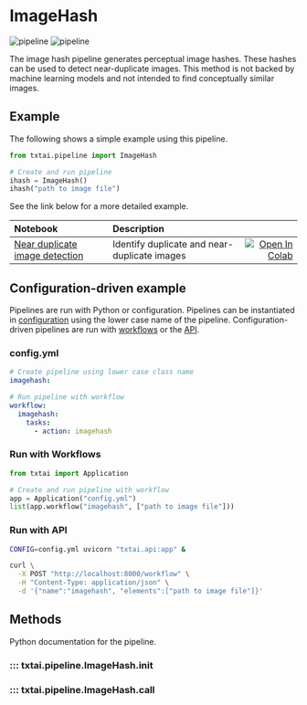 # ImageHash

![pipeline](../../images/pipeline.png#only-light)
![pipeline](../../images/pipeline-dark.png#only-dark)

The image hash pipeline generates perceptual image hashes. These hashes can be used to detect near-duplicate images. This method is not backed by machine learning models and not intended to find conceptually similar images.

## Example

The following shows a simple example using this pipeline.

```python
from txtai.pipeline import ImageHash

# Create and run pipeline
ihash = ImageHash()
ihash("path to image file")
```

See the link below for a more detailed example.

| Notebook  | Description  |       |
|:----------|:-------------|------:|
| [Near duplicate image detection](https://github.com/neuml/txtai/blob/master/examples/31_Near_duplicate_image_detection.ipynb) | Identify duplicate and near-duplicate images | [![Open In Colab](https://colab.research.google.com/assets/colab-badge.svg)](https://colab.research.google.com/github/neuml/txtai/blob/master/examples/31_Near_duplicate_image_detection.ipynb) |

## Configuration-driven example

Pipelines are run with Python or configuration. Pipelines can be instantiated in [configuration](../../../api/configuration/#pipeline) using the lower case name of the pipeline. Configuration-driven pipelines are run with [workflows](../../../workflow/#configuration-driven-example) or the [API](../../../api#local-instance).

### config.yml
```yaml
# Create pipeline using lower case class name
imagehash:

# Run pipeline with workflow
workflow:
  imagehash:
    tasks:
      - action: imagehash
```

### Run with Workflows

```python
from txtai import Application

# Create and run pipeline with workflow
app = Application("config.yml")
list(app.workflow("imagehash", ["path to image file"]))
```

### Run with API

```bash
CONFIG=config.yml uvicorn "txtai.api:app" &

curl \
  -X POST "http://localhost:8000/workflow" \
  -H "Content-Type: application/json" \
  -d '{"name":"imagehash", "elements":["path to image file"]}'
```

## Methods

Python documentation for the pipeline.

### ::: txtai.pipeline.ImageHash.__init__
### ::: txtai.pipeline.ImageHash.__call__
